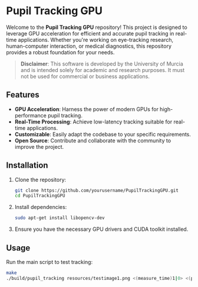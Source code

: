 # Pupil Tracking GPU

Welcome to the **Pupil Tracking GPU** repository! This project is designed to leverage GPU acceleration for efficient and accurate pupil tracking in real-time applications. Whether you're working on eye-tracking research, human-computer interaction, or medical diagnostics, this repository provides a robust foundation for your needs.
> **Disclaimer**: This software is developed by the University of Murcia and is intended solely for academic and research purposes. It must not be used for commercial or business applications.

## Features

- **GPU Acceleration**: Harness the power of modern GPUs for high-performance pupil tracking.
- **Real-Time Processing**: Achieve low-latency tracking suitable for real-time applications.
- **Customizable**: Easily adapt the codebase to your specific requirements.
- **Open Source**: Contribute and collaborate with the community to improve the project.

## Installation

1. Clone the repository:
    ```bash
    git clone https://github.com/yourusername/PupilTrackingGPU.git
    cd PupilTrackingGPU
    ```

2. Install dependencies:
    ```bash
    sudo apt-get install libopencv-dev
    ```

3. Ensure you have the necessary GPU drivers and CUDA toolkit installed.

## Usage

Run the main script to test tracking:
```bash
make
./build/pupil_tracking resources/testimage1.png <(measure_time)1|0> <(platform)gpu|cpu> <num_repetitions> <(algorithm)else|else_greedy_i|else_greedy_ii|excuse|excuse_greedy_i|excuse_greedy_ii>
```